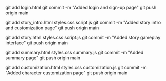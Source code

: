 git add login.html
git commit -m "Added login and sign-up page"
git push origin main

git add story_intro.html styles.css script.js
git commit -m "Added story intro and customization page"
git push origin main

git add story.html styles.css script.js
git commit -m "Added story gameplay interface"
git push origin main

git add summary.html styles.css summary.js
git commit -m "Added summary page"
git push origin main

git add customization.html styles.css customization.js
git commit -m "Added character customization page"
git push origin main
